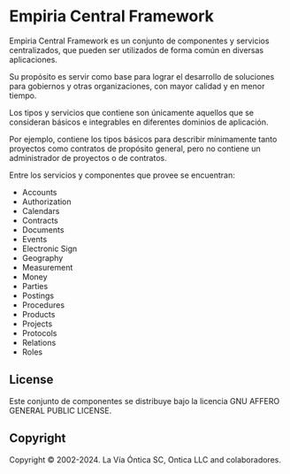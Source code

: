 # Empiria Central Framework

Empiria Central Framework es un conjunto de componentes y servicios centralizados, 
que pueden ser utilizados de forma común en diversas aplicaciones.

Su propósito es servir como base para lograr el desarrollo de soluciones para gobiernos
y otras organizaciones, con mayor calidad y en menor tiempo.

Los tipos y servicios que contiene son únicamente aquellos que se consideran básicos e integrables
en diferentes dominios de aplicación.

Por ejemplo, contiene los tipos básicos para describir mínimamente tanto proyectos como contratos de 
propósito general, pero no contiene un administrador de proyectos o de contratos.

Entre los servicios y componentes que provee se encuentran:

-  Accounts
-  Authorization
-  Calendars
-  Contracts
-  Documents
-  Events
-  Electronic Sign
-  Geography
-  Measurement
-  Money
-  Parties
-  Postings
-  Procedures
-  Products
-  Projects
-  Protocols
-  Relations
-  Roles

## License

Este conjunto de componentes se distribuye bajo la licencia GNU AFFERO GENERAL PUBLIC LICENSE.

## Copyright

Copyright © 2002-2024. La Vía Óntica SC, Ontica LLC and colaboradores.
